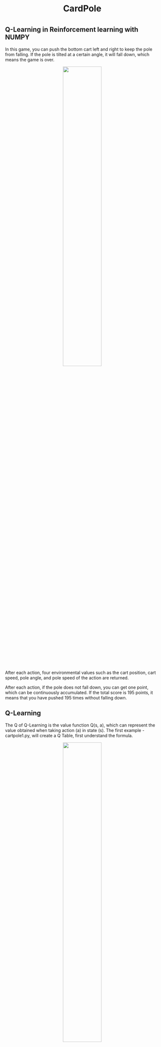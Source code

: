 <h1 align="center">CardPole<h1>
  
## Q-Learning in Reinforcement learning with NUMPY

In this game, you can push the bottom cart left and right to keep the pole from falling. If the pole is tilted at a certain angle, it will fall down, which means the game is over.

<p align="center"><img src="https://github.com/chiardy90/readme_pic/blob/main/CartPole/cartPole_0_resule.gif" width="50%"></p>
  
After each action, four environmental values such as the cart position, cart speed, pole angle, and pole speed of the action are returned.

After each action, if the pole does not fall down, you can get one point, which can be continuously accumulated. If the total score is 195 points, it means that you have pushed 195 times without falling down.

## Q-Learning

The Q of Q-Learning is the value function Q(s, a), which can represent the value obtained when taking action (a) in state (s).
The first example - cartpole1.py, will create a Q Table, first understand the formula.

<p align="center"><img src="https://github.com/chiardy90/readme_pic/blob/main/CartPole/cartPole_QLearning_resule.png" width="50%"></p>
  
Then according to the execution results of cartpole1.py, the average result of 5000 times falls between 10 and 15, with occasional increases, but not very frequently.
  
<p align="center">▼ cartpole1.py</p>
  
<p align="center"><img src="https://github.com/chiardy90/readme_pic/blob/main/CartPole/cartPole_1_resule.png" width="50%"></p>

## Exploration-exploitation dilemma
  
The first example can be said that AI is looking for the highest value options at present, so if the value of the data opened is very low, it will be difficult to increase the subsequent exploration.

The second example is the interaction between exploration and exploitation.
Choose to take exploration or exploitation with a specific probability, also known as theεgreedy strategy.
  
<p align="center">▼ cartpole2.py</p>
<p align="center"><img src="https://github.com/chiardy90/readme_pic/blob/main/CartPole/cartPole_2_resule.png" width="50%"></p>
It can be seen that the peak value of the second result is more than first time.
  
## Increase the frequency of exploration at the beginning of learning

At the beginning of the learning, the uncertainty is relatively high, so the frequency of exploration can be increased, and the program can explore new knowledge; in the later stage of learning, the unexplored knowledge is reduced, and the program learning is more comprehensive. At this time, the frequency should be reduced to use the learning process obtained experience.

In the third example, get_action() adds an **episode parameter** to let the program determine whether the current stage is the early or late stage of learning (theεvalue is higher in the early stage, and theεvalue in the later stage is lower).

<p align="center">▼ cartpole3.py</p>
<p align="center"><img src="https://github.com/chiardy90/readme_pic/blob/main/CartPole/cartPole_3_resule.png" width="50%"></p>
  
  
## Add punishment
  
In the fourth example, a penalty system is added, and the reward points after failure are changed to negative values, that is, points are deducted when the pole falls.

<p align="center">▼ cartpole4.py</p>
<p align="center"><img src="https://github.com/chiardy90/readme_pic/blob/main/CartPole/cartPole_4_resule.png" width="50%"></p>
  
  
## Polocy Gradient

Finally try the final example with Policy Gradient(策略梯度法).
The previous examples are based on the state to select the most valuable action, but Policy Gradient is to output the probability of different actions according to the state, and then choose which action to take according to the probability value.

This example uses a single-layer neural network with no intermediate layers and no activation function.
Polocy Gradient is a neural network learning method with the goal of maximizing the reward function. There are two rules:
  
<p align="center"><img src="https://github.com/chiardy90/readme_pic/blob/main/CartPole/cartPole_6.png" width="50%"></p>
  
Therefore, when all the steps in the round are less than 200, the more steps, the higher the reward value. The program will play 10 rounds at a time, collect the rewards of these 10 rounds and then update the neural network parameters, the goal is to maximize this parameter.
  
## Update W parameter

Like the neural network introduced earlier, partial differential will be used to update each W parameter, but the previous one is to minimize the loss function, so the partial differential value is subtracted to update W. This example is to let the reward function Maximize, so add the partial differential value to update the W parameter
  
<p align="center"><img src="https://github.com/chiardy90/readme_pic/blob/main/CartPole/cartPole_eta_function.png" width="15%"></p>
<p align="center">η is learning rate (a.k.a. eta)</p>

<p align="center">▼ cartpole5.py</p>
<p align="center"><img src="https://github.com/chiardy90/readme_pic/blob/main/CartPole/cartPole_5_resule.png" width="50%"></p>
  
The final example performed very well, surpassing 195 in about 350 rounds.
